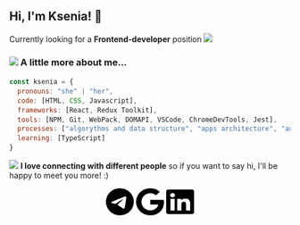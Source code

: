 <h2> Hi, I'm Ksenia! 👋 </h2>

<p>Currently looking for a <b>Frontend-developer</b> position <img src="https://media.giphy.com/media/WUlplcMpOCEmTGBtBW/giphy.gif" width="50">

### <img src="https://media.giphy.com/media/VgCDAzcKvsR6OM0uWg/giphy.gif" width="50"> A little more about me...  

```javascript
const ksenia = {
  pronouns: "she" | "her",
  code: [HTML, CSS, Javascript],
  frameworks: [React, Redux Toolkit],
  tools: [NPM, Git, WebPack, DOMAPI, VSCode, ChromeDevTools, Jest],
  processes: ["algorythms and data structure", "apps architecture", "automated tests"],
  learning: [TypeScript]
}
```
<img src="https://media.giphy.com/media/LnQjpWaON8nhr21vNW/giphy.gif" width="60"> <b>I love connecting with different people</b> so if you want to say hi, I'll be happy to meet you more! :)

<i class="fa-brands fa-google"></i>
<p align="center">
   <a href="https://www.t.me/Plisetskaya" target="_blank" rel="noreferrer"><img src="telegram.svg" width="50" height="50" /></a>  
   <a href="mailto:plisetskaya.ksenia@gmail.com" target="_blank" rel="noreferrer"><img src="google.svg" width="50" height="50" /></a>  
   <a href="https://www.linkedin.com/in/ksenia-plisetskaya-a71247a2/" target="_blank" rel="noreferrer"><img src="linkedin.svg" width="50" height="50" /></a>
</p>

<!--
**GusinieIstorii/GusinieIstorii** is a ✨ _special_ ✨ repository because its `README.md` (this file) appears on your GitHub profile.

Here are some ideas to get you started:

- 🔭 I’m currently working on ...
- 🌱 I’m currently learning ...
- 👯 I’m looking to collaborate on ...
- 🤔 I’m looking for help with ...
- 💬 Ask me about ...
- 📫 How to reach me: ...
- 😄 Pronouns: ...
- ⚡ Fun fact: ...

<img align='right' src="https://media.giphy.com/media/ieyl9zmCjO4b4t6qoY/giphy.gif" width="230">


<p><em>Software Enginner at <a href="http://www.unb.br">University of Brasilia</a><img src="https://media.giphy.com/media/fYSnHlufseco8Fh93Z/giphy.gif" width="30"></br>Developer Consultant at <a href="https://www.thoughtworks.com">ThoughtWorks</a><img src="https://media.giphy.com/media/WUlplcMpOCEmTGBtBW/giphy.gif" width="30"> 
</em></p>
-->
